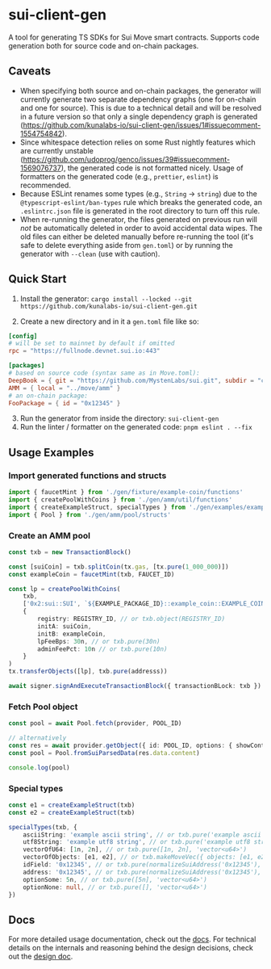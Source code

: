 # sui-client-gen

A tool for generating TS SDKs for Sui Move smart contracts. Supports code generation both for source code and on-chain packages.

## Caveats
- When specifying both source and on-chain packages, the generator will currently generate two separate dependency graphs (one for on-chain and one for source). This is due to a technical detail and will be resolved in a future version so that only a single dependency graph is generated (https://github.com/kunalabs-io/sui-client-gen/issues/1#issuecomment-1554754842).
- Since whitespace detection relies on some Rust nightly features which are currently unstable (https://github.com/udoprog/genco/issues/39#issuecomment-1569076737), the generated code is not formatted nicely. Usage of formatters on the generated code (e.g., `prettier`, `eslint`) is recommended.
- Because ESLint renames some types (e.g., `String` -> `string`) due to the `@typescript-eslint/ban-types` rule which breaks the generated code, an `.eslintrc.json` file is generated in the root directory to turn off this rule.
- When re-running the generator, the files generated on previous run will *not* be automatically deleted in order to avoid accidental data wipes. The old files can either be deleted manually before re-running the tool (it's safe to delete everything aside from `gen.toml`) or by running the generator with `--clean` (use with caution).

## Quick Start

1) Install the generator: `cargo install --locked --git https://github.com/kunalabs-io/sui-client-gen.git`

2) Create a new directory and in it a `gen.toml` file like so:

```toml
[config]
# will be set to mainnet by default if omitted
rpc = "https://fullnode.devnet.sui.io:443"

[packages]
# based on source code (syntax same as in Move.toml):
DeepBook = { git = "https://github.com/MystenLabs/sui.git", subdir = "crates/sui-framework/packages/deepbook", rev = "releases/sui-v1.4.0-release" }
AMM = { local = "../move/amm" }
# an on-chain package:
FooPackage = { id = "0x12345" }
```

3) Run the generator from inside the directory: `sui-client-gen`
4) Run the linter / formatter on the generated code: `pnpm eslint . --fix`

## Usage Examples

### Import generated functions and structs
```ts
import { faucetMint } from './gen/fixture/example-coin/functions'
import { createPoolWithCoins } from './gen/amm/util/functions'
import { createExampleStruct, specialTypes } from './gen/examples/examples/functions'
import { Pool } from './gen/amm/pool/structs'
```

### Create an AMM pool
```ts
const txb = new TransactionBlock()

const [suiCoin] = txb.splitCoin(tx.gas, [tx.pure(1_000_000)])
const exampleCoin = faucetMint(txb, FAUCET_ID)

const lp = createPoolWithCoins(
    txb,
    ['0x2:sui::SUI', `${EXAMPLE_PACKAGE_ID}::example_coin::EXAMPLE_COIN`],
    {
        registry: REGISTRY_ID, // or txb.object(REGISTRY_ID)
        initA: suiCoin,
        initB: exampleCoin,
        lpFeeBps: 30n, // or txb.pure(30n)
        adminFeePct: 10n // or txb.pure(10n)
    }
)
tx.transferObjects([lp], txb.pure(addresss))

await signer.signAndExecuteTransactionBlock({ transactionBLock: txb })
```

### Fetch Pool object
```ts
const pool = await Pool.fetch(provider, POOL_ID)

// alternatively
const res = await provider.getObject({ id: POOL_ID, options: { showContent: true } })
const pool = Pool.fromSuiParsedData(res.data.content)

console.log(pool)
```

### Special types

```ts
const e1 = createExampleStruct(txb)
const e2 = createExampleStruct(txb)

specialTypes(txb, {
    asciiString: 'example ascii string', // or txb.pure('example ascii string', BCS.STRING)
    utf8String: 'example utf8 string', // or txb.pure('example utf8 string', BCS.STRING)
    vectorOfU64: [1n, 2n], // or txb.pure([1n, 2n], 'vector<u64>')
    vectorOfObjects: [e1, e2], // or txb.makeMoveVec({ objects: [e1, e2], type: ExampleStruct.$typeName })
    idField: '0x12345', // or txb.pure(normalizeSuiAddress('0x12345'), BCS.ADDRESS)
    address: '0x12345', // or txb.pure(normalizeSuiAddress('0x12345'), BCS.ADDRESS)
    optionSome: 5n, // or txb.pure([5n], 'vector<u64>')
    optionNone: null, // or txb.pure([], 'vector<u64>')
})
```

## Docs

For more detailed usage documentation, check out the [docs](https://github.com/kunalabs-io/sui-client-gen/blob/master/DOC.md).
For technical details on the internals and reasoning behind the design decisions, check out the [design doc](https://github.com/kunalabs-io/sui-client-gen/issues/1).